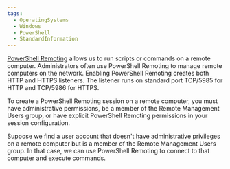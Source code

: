 ```yaml
---
tags:
  - OperatingSystems
  - Windows
  - PowerShell
  - StandardInformation
---
```



[PowerShell Remoting](https://docs.microsoft.com/en-us/powershell/scripting/learn/remoting/running-remote-commands?view=powershell-7.2) allows us to run scripts or commands on a remote computer. Administrators often use PowerShell Remoting to manage remote computers on the network. Enabling PowerShell Remoting creates both HTTP and HTTPS listeners. The listener runs on standard port TCP/5985 for HTTP and TCP/5986 for HTTPS.

To create a PowerShell Remoting session on a remote computer, you must have administrative permissions, be a member of the Remote Management Users group, or have explicit PowerShell Remoting permissions in your session configuration.

Suppose we find a user account that doesn't have administrative privileges on a remote computer but is a member of the Remote Management Users group. In that case, we can use PowerShell Remoting to connect to that computer and execute commands.